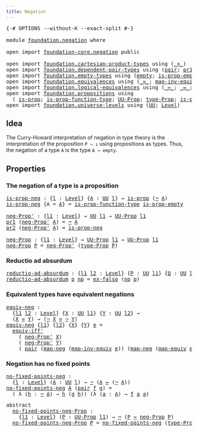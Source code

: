 ```yaml
---
title: Negation
---
```


<pre class="Agda"><a id="34" class="Symbol">{-#</a> <a id="38" class="Keyword">OPTIONS</a> <a id="46" class="Pragma">--without-K</a> <a id="58" class="Pragma">--exact-split</a> <a id="72" class="Symbol">#-}</a>

<a id="77" class="Keyword">module</a> <a id="84" href="foundation.negation.html" class="Module">foundation.negation</a> <a id="104" class="Keyword">where</a>

<a id="111" class="Keyword">open</a> <a id="116" class="Keyword">import</a> <a id="123" href="foundation-core.negation.html" class="Module">foundation-core.negation</a> <a id="148" class="Keyword">public</a>

<a id="156" class="Keyword">open</a> <a id="161" class="Keyword">import</a> <a id="168" href="foundation.cartesian-product-types.html" class="Module">foundation.cartesian-product-types</a> <a id="203" class="Keyword">using</a> <a id="209" class="Symbol">(</a><a id="210" href="foundation-core.cartesian-product-types.html#590" class="Function Operator">_×_</a><a id="213" class="Symbol">)</a>
<a id="215" class="Keyword">open</a> <a id="220" class="Keyword">import</a> <a id="227" href="foundation.dependent-pair-types.html" class="Module">foundation.dependent-pair-types</a> <a id="259" class="Keyword">using</a> <a id="265" class="Symbol">(</a><a id="266" href="foundation-core.dependent-pair-types.html#588" class="InductiveConstructor">pair</a><a id="270" class="Symbol">;</a> <a id="272" href="foundation-core.dependent-pair-types.html#605" class="Field">pr1</a><a id="275" class="Symbol">;</a> <a id="277" href="foundation-core.dependent-pair-types.html#617" class="Field">pr2</a><a id="280" class="Symbol">)</a>
<a id="282" class="Keyword">open</a> <a id="287" class="Keyword">import</a> <a id="294" href="foundation.empty-types.html" class="Module">foundation.empty-types</a> <a id="317" class="Keyword">using</a> <a id="323" class="Symbol">(</a><a id="324" href="foundation-core.empty-types.html#1057" class="Datatype">empty</a><a id="329" class="Symbol">;</a> <a id="331" href="foundation-core.empty-types.html#2377" class="Function">is-prop-empty</a><a id="344" class="Symbol">;</a> <a id="346" href="foundation-core.empty-types.html#1160" class="Function">ex-falso</a><a id="354" class="Symbol">)</a>
<a id="356" class="Keyword">open</a> <a id="361" class="Keyword">import</a> <a id="368" href="foundation.equivalences.html" class="Module">foundation.equivalences</a> <a id="392" class="Keyword">using</a> <a id="398" class="Symbol">(</a><a id="399" href="foundation-core.equivalences.html#1621" class="Function Operator">_≃_</a><a id="402" class="Symbol">;</a> <a id="404" href="foundation-core.equivalences.html#5036" class="Function">map-inv-equiv</a><a id="417" class="Symbol">;</a> <a id="419" href="foundation-core.equivalences.html#1821" class="Function">map-equiv</a><a id="428" class="Symbol">)</a>
<a id="430" class="Keyword">open</a> <a id="435" class="Keyword">import</a> <a id="442" href="foundation.logical-equivalences.html" class="Module">foundation.logical-equivalences</a> <a id="474" class="Keyword">using</a> <a id="480" class="Symbol">(</a><a id="481" href="foundation-core.logical-equivalences.html#1038" class="Function Operator">_⇔_</a><a id="484" class="Symbol">;</a> <a id="486" href="foundation-core.logical-equivalences.html#899" class="Function Operator">_↔_</a><a id="489" class="Symbol">;</a> <a id="491" href="foundation-core.logical-equivalences.html#1529" class="Function">equiv-iff&#39;</a><a id="501" class="Symbol">)</a>
<a id="503" class="Keyword">open</a> <a id="508" class="Keyword">import</a> <a id="515" href="foundation.propositions.html" class="Module">foundation.propositions</a> <a id="539" class="Keyword">using</a>
  <a id="547" class="Symbol">(</a> <a id="549" href="foundation-core.propositions.html#1309" class="Function">is-prop</a><a id="556" class="Symbol">;</a> <a id="558" href="foundation-core.propositions.html#7833" class="Function">is-prop-function-type</a><a id="579" class="Symbol">;</a> <a id="581" href="foundation-core.propositions.html#1393" class="Function">UU-Prop</a><a id="588" class="Symbol">;</a> <a id="590" href="foundation-core.propositions.html#1495" class="Function">type-Prop</a><a id="599" class="Symbol">;</a> <a id="601" href="foundation-core.propositions.html#1562" class="Function">is-prop-type-Prop</a><a id="618" class="Symbol">)</a>
<a id="620" class="Keyword">open</a> <a id="625" class="Keyword">import</a> <a id="632" href="foundation.universe-levels.html" class="Module">foundation.universe-levels</a> <a id="659" class="Keyword">using</a> <a id="665" class="Symbol">(</a><a id="666" href="foundation-core.universe-levels.html#235" class="Primitive">UU</a><a id="668" class="Symbol">;</a> <a id="670" href="Agda.Primitive.html#597" class="Postulate">Level</a><a id="675" class="Symbol">)</a>
</pre>
## Idea

The Curry-Howard interpretation of negation in type theory is the interpretation of the proposition `P ⇒ ⊥` using propositions as types. Thus, the negation of a type `A` is the type `A → empty`.

## Properties

### The negation of a type is a proposition

<pre class="Agda"><a id="is-prop-neg"></a><a id="955" href="foundation.negation.html#955" class="Function">is-prop-neg</a> <a id="967" class="Symbol">:</a> <a id="969" class="Symbol">{</a><a id="970" href="foundation.negation.html#970" class="Bound">l</a> <a id="972" class="Symbol">:</a> <a id="974" href="Agda.Primitive.html#597" class="Postulate">Level</a><a id="979" class="Symbol">}</a> <a id="981" class="Symbol">{</a><a id="982" href="foundation.negation.html#982" class="Bound">A</a> <a id="984" class="Symbol">:</a> <a id="986" href="foundation-core.universe-levels.html#235" class="Primitive">UU</a> <a id="989" href="foundation.negation.html#970" class="Bound">l</a><a id="990" class="Symbol">}</a> <a id="992" class="Symbol">→</a> <a id="994" href="foundation-core.propositions.html#1309" class="Function">is-prop</a> <a id="1002" class="Symbol">(</a><a id="1003" href="foundation-core.negation.html#465" class="Function">¬</a> <a id="1005" href="foundation.negation.html#982" class="Bound">A</a><a id="1006" class="Symbol">)</a>
<a id="1008" href="foundation.negation.html#955" class="Function">is-prop-neg</a> <a id="1020" class="Symbol">{</a><a id="1021" class="Argument">A</a> <a id="1023" class="Symbol">=</a> <a id="1025" href="foundation.negation.html#1025" class="Bound">A</a><a id="1026" class="Symbol">}</a> <a id="1028" class="Symbol">=</a> <a id="1030" href="foundation-core.propositions.html#7833" class="Function">is-prop-function-type</a> <a id="1052" href="foundation-core.empty-types.html#2377" class="Function">is-prop-empty</a>

<a id="neg-Prop&#39;"></a><a id="1067" href="foundation.negation.html#1067" class="Function">neg-Prop&#39;</a> <a id="1077" class="Symbol">:</a> <a id="1079" class="Symbol">{</a><a id="1080" href="foundation.negation.html#1080" class="Bound">l1</a> <a id="1083" class="Symbol">:</a> <a id="1085" href="Agda.Primitive.html#597" class="Postulate">Level</a><a id="1090" class="Symbol">}</a> <a id="1092" class="Symbol">→</a> <a id="1094" href="foundation-core.universe-levels.html#235" class="Primitive">UU</a> <a id="1097" href="foundation.negation.html#1080" class="Bound">l1</a> <a id="1100" class="Symbol">→</a> <a id="1102" href="foundation-core.propositions.html#1393" class="Function">UU-Prop</a> <a id="1110" href="foundation.negation.html#1080" class="Bound">l1</a>
<a id="1113" href="foundation-core.dependent-pair-types.html#605" class="Field">pr1</a> <a id="1117" class="Symbol">(</a><a id="1118" href="foundation.negation.html#1067" class="Function">neg-Prop&#39;</a> <a id="1128" href="foundation.negation.html#1128" class="Bound">A</a><a id="1129" class="Symbol">)</a> <a id="1131" class="Symbol">=</a> <a id="1133" href="foundation-core.negation.html#465" class="Function">¬</a> <a id="1135" href="foundation.negation.html#1128" class="Bound">A</a>
<a id="1137" href="foundation-core.dependent-pair-types.html#617" class="Field">pr2</a> <a id="1141" class="Symbol">(</a><a id="1142" href="foundation.negation.html#1067" class="Function">neg-Prop&#39;</a> <a id="1152" href="foundation.negation.html#1152" class="Bound">A</a><a id="1153" class="Symbol">)</a> <a id="1155" class="Symbol">=</a> <a id="1157" href="foundation.negation.html#955" class="Function">is-prop-neg</a>

<a id="neg-Prop"></a><a id="1170" href="foundation.negation.html#1170" class="Function">neg-Prop</a> <a id="1179" class="Symbol">:</a> <a id="1181" class="Symbol">{</a><a id="1182" href="foundation.negation.html#1182" class="Bound">l1</a> <a id="1185" class="Symbol">:</a> <a id="1187" href="Agda.Primitive.html#597" class="Postulate">Level</a><a id="1192" class="Symbol">}</a> <a id="1194" class="Symbol">→</a> <a id="1196" href="foundation-core.propositions.html#1393" class="Function">UU-Prop</a> <a id="1204" href="foundation.negation.html#1182" class="Bound">l1</a> <a id="1207" class="Symbol">→</a> <a id="1209" href="foundation-core.propositions.html#1393" class="Function">UU-Prop</a> <a id="1217" href="foundation.negation.html#1182" class="Bound">l1</a>
<a id="1220" href="foundation.negation.html#1170" class="Function">neg-Prop</a> <a id="1229" href="foundation.negation.html#1229" class="Bound">P</a> <a id="1231" class="Symbol">=</a> <a id="1233" href="foundation.negation.html#1067" class="Function">neg-Prop&#39;</a> <a id="1243" class="Symbol">(</a><a id="1244" href="foundation-core.propositions.html#1495" class="Function">type-Prop</a> <a id="1254" href="foundation.negation.html#1229" class="Bound">P</a><a id="1255" class="Symbol">)</a>
</pre>
### Reductio ad absurdum

<pre class="Agda"><a id="reductio-ad-absurdum"></a><a id="1296" href="foundation.negation.html#1296" class="Function">reductio-ad-absurdum</a> <a id="1317" class="Symbol">:</a> <a id="1319" class="Symbol">{</a><a id="1320" href="foundation.negation.html#1320" class="Bound">l1</a> <a id="1323" href="foundation.negation.html#1323" class="Bound">l2</a> <a id="1326" class="Symbol">:</a> <a id="1328" href="Agda.Primitive.html#597" class="Postulate">Level</a><a id="1333" class="Symbol">}</a> <a id="1335" class="Symbol">{</a><a id="1336" href="foundation.negation.html#1336" class="Bound">P</a> <a id="1338" class="Symbol">:</a> <a id="1340" href="foundation-core.universe-levels.html#235" class="Primitive">UU</a> <a id="1343" href="foundation.negation.html#1320" class="Bound">l1</a><a id="1345" class="Symbol">}</a> <a id="1347" class="Symbol">{</a><a id="1348" href="foundation.negation.html#1348" class="Bound">Q</a> <a id="1350" class="Symbol">:</a> <a id="1352" href="foundation-core.universe-levels.html#235" class="Primitive">UU</a> <a id="1355" href="foundation.negation.html#1323" class="Bound">l2</a><a id="1357" class="Symbol">}</a> <a id="1359" class="Symbol">→</a> <a id="1361" href="foundation.negation.html#1336" class="Bound">P</a> <a id="1363" class="Symbol">→</a> <a id="1365" href="foundation-core.negation.html#465" class="Function">¬</a> <a id="1367" href="foundation.negation.html#1336" class="Bound">P</a> <a id="1369" class="Symbol">→</a> <a id="1371" href="foundation.negation.html#1348" class="Bound">Q</a>
<a id="1373" href="foundation.negation.html#1296" class="Function">reductio-ad-absurdum</a> <a id="1394" href="foundation.negation.html#1394" class="Bound">p</a> <a id="1396" href="foundation.negation.html#1396" class="Bound">np</a> <a id="1399" class="Symbol">=</a> <a id="1401" href="foundation-core.empty-types.html#1160" class="Function">ex-falso</a> <a id="1410" class="Symbol">(</a><a id="1411" href="foundation.negation.html#1396" class="Bound">np</a> <a id="1414" href="foundation.negation.html#1394" class="Bound">p</a><a id="1415" class="Symbol">)</a>
</pre>
### Equivalent types have equivalent negations

<pre class="Agda"><a id="equiv-neg"></a><a id="1478" href="foundation.negation.html#1478" class="Function">equiv-neg</a> <a id="1488" class="Symbol">:</a>
  <a id="1492" class="Symbol">{</a><a id="1493" href="foundation.negation.html#1493" class="Bound">l1</a> <a id="1496" href="foundation.negation.html#1496" class="Bound">l2</a> <a id="1499" class="Symbol">:</a> <a id="1501" href="Agda.Primitive.html#597" class="Postulate">Level</a><a id="1506" class="Symbol">}</a> <a id="1508" class="Symbol">{</a><a id="1509" href="foundation.negation.html#1509" class="Bound">X</a> <a id="1511" class="Symbol">:</a> <a id="1513" href="foundation-core.universe-levels.html#235" class="Primitive">UU</a> <a id="1516" href="foundation.negation.html#1493" class="Bound">l1</a><a id="1518" class="Symbol">}</a> <a id="1520" class="Symbol">{</a><a id="1521" href="foundation.negation.html#1521" class="Bound">Y</a> <a id="1523" class="Symbol">:</a> <a id="1525" href="foundation-core.universe-levels.html#235" class="Primitive">UU</a> <a id="1528" href="foundation.negation.html#1496" class="Bound">l2</a><a id="1530" class="Symbol">}</a> <a id="1532" class="Symbol">→</a>
  <a id="1536" class="Symbol">(</a><a id="1537" href="foundation.negation.html#1509" class="Bound">X</a> <a id="1539" href="foundation-core.equivalences.html#1621" class="Function Operator">≃</a> <a id="1541" href="foundation.negation.html#1521" class="Bound">Y</a><a id="1542" class="Symbol">)</a> <a id="1544" class="Symbol">→</a> <a id="1546" class="Symbol">(</a><a id="1547" href="foundation-core.negation.html#465" class="Function">¬</a> <a id="1549" href="foundation.negation.html#1509" class="Bound">X</a> <a id="1551" href="foundation-core.equivalences.html#1621" class="Function Operator">≃</a> <a id="1553" href="foundation-core.negation.html#465" class="Function">¬</a> <a id="1555" href="foundation.negation.html#1521" class="Bound">Y</a><a id="1556" class="Symbol">)</a>
<a id="1558" href="foundation.negation.html#1478" class="Function">equiv-neg</a> <a id="1568" class="Symbol">{</a><a id="1569" href="foundation.negation.html#1569" class="Bound">l1</a><a id="1571" class="Symbol">}</a> <a id="1573" class="Symbol">{</a><a id="1574" href="foundation.negation.html#1574" class="Bound">l2</a><a id="1576" class="Symbol">}</a> <a id="1578" class="Symbol">{</a><a id="1579" href="foundation.negation.html#1579" class="Bound">X</a><a id="1580" class="Symbol">}</a> <a id="1582" class="Symbol">{</a><a id="1583" href="foundation.negation.html#1583" class="Bound">Y</a><a id="1584" class="Symbol">}</a> <a id="1586" href="foundation.negation.html#1586" class="Bound">e</a> <a id="1588" class="Symbol">=</a>
  <a id="1592" href="foundation-core.logical-equivalences.html#1529" class="Function">equiv-iff&#39;</a>
    <a id="1607" class="Symbol">(</a> <a id="1609" href="foundation.negation.html#1067" class="Function">neg-Prop&#39;</a> <a id="1619" href="foundation.negation.html#1579" class="Bound">X</a><a id="1620" class="Symbol">)</a>
    <a id="1626" class="Symbol">(</a> <a id="1628" href="foundation.negation.html#1067" class="Function">neg-Prop&#39;</a> <a id="1638" href="foundation.negation.html#1583" class="Bound">Y</a><a id="1639" class="Symbol">)</a>
    <a id="1645" class="Symbol">(</a> <a id="1647" href="foundation-core.dependent-pair-types.html#588" class="InductiveConstructor">pair</a> <a id="1652" class="Symbol">(</a><a id="1653" href="foundation-core.negation.html#512" class="Function">map-neg</a> <a id="1661" class="Symbol">(</a><a id="1662" href="foundation-core.equivalences.html#5036" class="Function">map-inv-equiv</a> <a id="1676" href="foundation.negation.html#1586" class="Bound">e</a><a id="1677" class="Symbol">))</a> <a id="1680" class="Symbol">(</a><a id="1681" href="foundation-core.negation.html#512" class="Function">map-neg</a> <a id="1689" class="Symbol">(</a><a id="1690" href="foundation-core.equivalences.html#1821" class="Function">map-equiv</a> <a id="1700" href="foundation.negation.html#1586" class="Bound">e</a><a id="1701" class="Symbol">)))</a>
</pre>
### Negation has no fixed points

<pre class="Agda"><a id="no-fixed-points-neg"></a><a id="1752" href="foundation.negation.html#1752" class="Function">no-fixed-points-neg</a> <a id="1772" class="Symbol">:</a>
  <a id="1776" class="Symbol">{</a><a id="1777" href="foundation.negation.html#1777" class="Bound">l</a> <a id="1779" class="Symbol">:</a> <a id="1781" href="Agda.Primitive.html#597" class="Postulate">Level</a><a id="1786" class="Symbol">}</a> <a id="1788" class="Symbol">(</a><a id="1789" href="foundation.negation.html#1789" class="Bound">A</a> <a id="1791" class="Symbol">:</a> <a id="1793" href="foundation-core.universe-levels.html#235" class="Primitive">UU</a> <a id="1796" href="foundation.negation.html#1777" class="Bound">l</a><a id="1797" class="Symbol">)</a> <a id="1799" class="Symbol">→</a> <a id="1801" href="foundation-core.negation.html#465" class="Function">¬</a> <a id="1803" class="Symbol">(</a><a id="1804" href="foundation.negation.html#1789" class="Bound">A</a> <a id="1806" href="foundation-core.logical-equivalences.html#899" class="Function Operator">↔</a> <a id="1808" class="Symbol">(</a><a id="1809" href="foundation-core.negation.html#465" class="Function">¬</a> <a id="1811" href="foundation.negation.html#1789" class="Bound">A</a><a id="1812" class="Symbol">))</a>
<a id="1815" href="foundation.negation.html#1752" class="Function">no-fixed-points-neg</a> <a id="1835" href="foundation.negation.html#1835" class="Bound">A</a> <a id="1837" class="Symbol">(</a><a id="1838" href="foundation-core.dependent-pair-types.html#588" class="InductiveConstructor">pair</a> <a id="1843" href="foundation.negation.html#1843" class="Bound">f</a> <a id="1845" href="foundation.negation.html#1845" class="Bound">g</a><a id="1846" class="Symbol">)</a> <a id="1848" class="Symbol">=</a>
  <a id="1852" class="Symbol">(</a> <a id="1854" class="Symbol">λ</a> <a id="1856" class="Symbol">(</a><a id="1857" href="foundation.negation.html#1857" class="Bound">h</a> <a id="1859" class="Symbol">:</a> <a id="1861" href="foundation-core.negation.html#465" class="Function">¬</a> <a id="1863" href="foundation.negation.html#1835" class="Bound">A</a><a id="1864" class="Symbol">)</a> <a id="1866" class="Symbol">→</a> <a id="1868" href="foundation.negation.html#1857" class="Bound">h</a> <a id="1870" class="Symbol">(</a><a id="1871" href="foundation.negation.html#1845" class="Bound">g</a> <a id="1873" href="foundation.negation.html#1857" class="Bound">h</a><a id="1874" class="Symbol">))</a> <a id="1877" class="Symbol">(λ</a> <a id="1880" class="Symbol">(</a><a id="1881" href="foundation.negation.html#1881" class="Bound">a</a> <a id="1883" class="Symbol">:</a> <a id="1885" href="foundation.negation.html#1835" class="Bound">A</a><a id="1886" class="Symbol">)</a> <a id="1888" class="Symbol">→</a> <a id="1890" href="foundation.negation.html#1843" class="Bound">f</a> <a id="1892" href="foundation.negation.html#1881" class="Bound">a</a> <a id="1894" href="foundation.negation.html#1881" class="Bound">a</a><a id="1895" class="Symbol">)</a>
</pre>
<pre class="Agda"><a id="1910" class="Keyword">abstract</a>
  <a id="no-fixed-points-neg-Prop"></a><a id="1921" href="foundation.negation.html#1921" class="Function">no-fixed-points-neg-Prop</a> <a id="1946" class="Symbol">:</a>
    <a id="1952" class="Symbol">{</a><a id="1953" href="foundation.negation.html#1953" class="Bound">l1</a> <a id="1956" class="Symbol">:</a> <a id="1958" href="Agda.Primitive.html#597" class="Postulate">Level</a><a id="1963" class="Symbol">}</a> <a id="1965" class="Symbol">(</a><a id="1966" href="foundation.negation.html#1966" class="Bound">P</a> <a id="1968" class="Symbol">:</a> <a id="1970" href="foundation-core.propositions.html#1393" class="Function">UU-Prop</a> <a id="1978" href="foundation.negation.html#1953" class="Bound">l1</a><a id="1980" class="Symbol">)</a> <a id="1982" class="Symbol">→</a> <a id="1984" href="foundation-core.negation.html#465" class="Function">¬</a> <a id="1986" class="Symbol">(</a><a id="1987" href="foundation.negation.html#1966" class="Bound">P</a> <a id="1989" href="foundation-core.logical-equivalences.html#1038" class="Function Operator">⇔</a> <a id="1991" href="foundation.negation.html#1170" class="Function">neg-Prop</a> <a id="2000" href="foundation.negation.html#1966" class="Bound">P</a><a id="2001" class="Symbol">)</a>
  <a id="2005" href="foundation.negation.html#1921" class="Function">no-fixed-points-neg-Prop</a> <a id="2030" href="foundation.negation.html#2030" class="Bound">P</a> <a id="2032" class="Symbol">=</a> <a id="2034" href="foundation.negation.html#1752" class="Function">no-fixed-points-neg</a> <a id="2054" class="Symbol">(</a><a id="2055" href="foundation-core.propositions.html#1495" class="Function">type-Prop</a> <a id="2065" href="foundation.negation.html#2030" class="Bound">P</a><a id="2066" class="Symbol">)</a>
</pre>